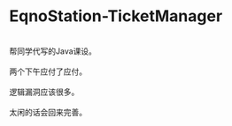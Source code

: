 # EqnoStation-TicketManager
<br>
帮同学代写的Java课设。
<br>
<br>
两个下午应付了应付。
<br>
<br>
逻辑漏洞应该很多。
<br>
<br>
太闲的话会回来完善。
